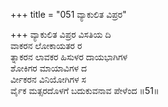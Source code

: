 +++
title = "051 ವ್ಯಾಕುಲಿತ ವಿಪ್ರರ"

+++
ವ್ಯಾಕುಲಿತ ವಿಪ್ರರ ವಿಸತಿಯ ದಿ  
ವಾಕರನ ಲೋಕಾಯತರ ರ  
ತ್ನಾಕರನ ಲಾವಕರ ಹಿಸುಳರ ದಾಯಭಾಗಿಗಳ   
ಶೋಕಿಗರ ಮಾಯಾವಿಗಳ ದ  
ರ್ವೀಕರನ ವಿನಿಯೋಗಿಗಳ ಸ  
ರ್ವೈಕ ಮತ್ಸರದೊಳಗೆ ಬದುಕುವನಾವ ಪೇಳೆಂದ    ॥51॥